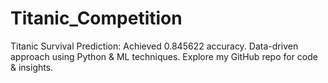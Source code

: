 # Titanic_Competition
Titanic Survival Prediction: Achieved 0.845622 accuracy. Data-driven approach using Python &amp; ML techniques. Explore my GitHub repo for code &amp; insights.
